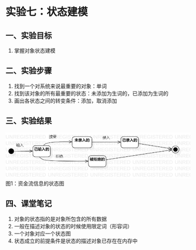 # 实验七：状态建模
## 一、实验目标
1. 掌握对象状态建模

## 二、实验步骤
1. 找到一个对系统来说最重要的对象：单词    
2. 找到该对象的所有最重要的状态：未添加为生词的，已添加为生词的  
3. 画出各状态之间的转变条件：添加，取消添加   

## 三、实验结果
![资金流信息的状态图](./Lab7_StatechartDiagram1.jpg)  
图1：资金流信息的状态图  

## 四、课堂笔记  
1. 对象的状态指的是对象所包含的所有数据  
2. 一般在描述对象的状态的时候使用限定词（形容词）
3. 一个对象对应一个状态图
4. 状态成立的前提条件是状态的描述对象已存在在内存中
